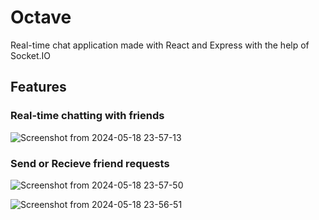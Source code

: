 # Octave
Real-time chat application made with React and Express with the help of Socket.IO

## Features
### Real-time chatting with friends
![Screenshot from 2024-05-18 23-57-13](https://github.com/aes219/Octave/assets/122138632/d20bb525-fcd8-499d-a9d5-9a3c6d0dea21)

### Send or Recieve friend requests
![Screenshot from 2024-05-18 23-57-50](https://github.com/aes219/Octave/assets/122138632/5516f461-2627-4025-af93-9c96557acedb)

![Screenshot from 2024-05-18 23-56-51](https://github.com/aes219/Octave/assets/122138632/742eae07-5c09-40ab-92d2-b56bdb94edb2)
